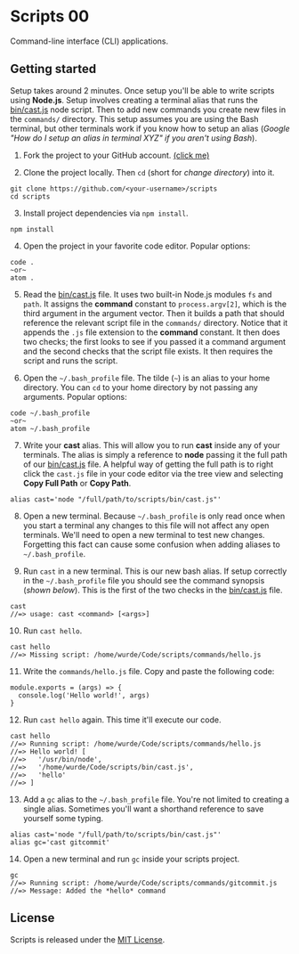 # Scripts 00

Command-line interface (CLI) applications.

## Getting started

Setup takes around 2 minutes. Once setup you'll be able to write scripts using **Node.js**. Setup involves creating a terminal alias that runs the [bin/cast.js](bin/cast.js) node script. Then to add new commands you create new files in the `commands/` directory. This setup assumes you are using the Bash terminal, but other terminals work if you know how to setup an alias (*Google "How do I setup an alias in terminal XYZ" if you aren't using Bash*).

1. Fork the project to your GitHub account. [(click me)](https://github.com/wurde/scripts/fork)

2. Clone the project locally. Then `cd` (short for *change directory*) into it.

```
git clone https://github.com/<your-username>/scripts
cd scripts
```

3. Install project dependencies via `npm install`.

```
npm install
```

4. Open the project in your favorite code editor. Popular options:

```
code .
~or~
atom .
```

5. Read the [bin/cast.js](bin/cast.js) file. It uses two built-in Node.js modules `fs` and `path`. It assigns the **command** constant to `process.argv[2]`, which is the third argument in the argument vector. Then it builds a path that should reference the relevant script file in the `commands/` directory. Notice that it appends the `.js` file extension to the **command** constant. It then does two checks; the first looks to see if you passed it a command argument and the second checks that the script file exists. It then requires the script and runs the script.

6. Open the `~/.bash_profile` file. The tilde (`~`) is an alias to your home directory. You can `cd` to your home directory by not passing any arguments. Popular options:

```
code ~/.bash_profile
~or~
atom ~/.bash_profile
```

7. Write your **cast** alias. This will allow you to run **cast** inside any of your terminals. The alias is simply a reference to **node** passing it the full path of our [bin/cast.js](bin/cast.js) file. A helpful way of getting the full path is to right click the `cast.js` file in your code editor via the tree view and selecting **Copy Full Path** or **Copy Path**.

```
alias cast='node "/full/path/to/scripts/bin/cast.js"'
```

8. Open a new terminal. Because `~/.bash_profile` is only read once when you start a terminal any changes to this file will not affect any open terminals. We'll need to open a new terminal to test new changes. Forgetting this fact can cause some confusion when adding aliases to `~/.bash_profile`.

9. Run `cast` in a new terminal. This is our new bash alias. If setup correctly in the `~/.bash_profile` file you should see the command synopsis (*shown below*). This is the first of the two checks in the [bin/cast.js](bin/cast.js) file.

```
cast
//=> usage: cast <command> [<args>]

```

10. Run `cast hello`.

```
cast hello
//=> Missing script: /home/wurde/Code/scripts/commands/hello.js
```

11. Write the `commands/hello.js` file. Copy and paste the following code:

```
module.exports = (args) => {
  console.log('Hello world!', args)
}
```

12. Run `cast hello` again. This time it'll execute our code.

```
cast hello
//=> Running script: /home/wurde/Code/scripts/commands/hello.js
//=> Hello world! [
//=>   '/usr/bin/node',
//=>   '/home/wurde/Code/scripts/bin/cast.js',
//=>   'hello'
//=> ]
```

13. Add a `gc` alias to the `~/.bash_profile` file. You're not limited to creating a single alias. Sometimes you'll want a shorthand reference to save yourself some typing.

```
alias cast='node "/full/path/to/scripts/bin/cast.js"'
alias gc='cast gitcommit'
```

14. Open a new terminal and run `gc` inside your scripts project.

```
gc
//=> Running script: /home/wurde/Code/scripts/commands/gitcommit.js
//=> Message: Added the *hello* command
```

## License

Scripts is released under the [MIT License](http://www.opensource.org/licenses/MIT).

